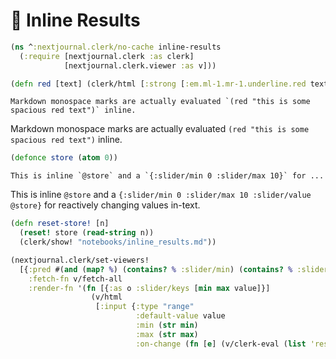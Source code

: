 # 📝 Inline Results

```clojure
(ns ^:nextjournal.clerk/no-cache inline-results
  (:require [nextjournal.clerk :as clerk]
            [nextjournal.clerk.viewer :as v]))
```

```clojure
(defn red [text] (clerk/html [:strong [:em.ml-1.mr-1.underline.red text]]))
```

    Markdown monospace marks are actually evaluated `(red "this is some spacious red text")` inline.

Markdown monospace marks are actually evaluated `(red "this is some spacious red text")` inline.

```clojure
(defonce store (atom 0))
```
    
    This is inline `@store` and a `{:slider/min 0 :slider/max 10}` for ...

This is inline `@store` and a `{:slider/min 0 :slider/max 10 :slider/value @store}` for reactively changing values in-text.

```clojure
(defn reset-store! [n]
  (reset! store (read-string n))
  (clerk/show! "notebooks/inline_results.md"))
```

```clojure
(nextjournal.clerk/set-viewers!
  [{:pred #(and (map? %) (contains? % :slider/min) (contains? % :slider/max))
    :fetch-fn v/fetch-all
    :render-fn '(fn [{:as o :slider/keys [min max value]}]
                  (v/html
                   [:input {:type "range"
                            :default-value value
                            :min (str min)
                            :max (str max)
                            :on-change (fn [e] (v/clerk-eval (list 'reset-store! (.. e -target -value))))}]))}])
```

